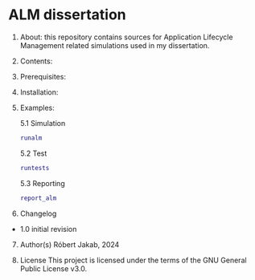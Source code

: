 # ALM dissertation
1. About: this repository contains sources for Application Lifecycle Management related simulations used in my dissertation.

2. Contents:

3. Prerequisites:

4. Installation:

5. Examples:

    5.1 Simulation
    ```MATLAB
    runalm
    ```

    5.2 Test
    ```MATLAB
    runtests
    ```

    5.3 Reporting
    ```MATLAB
    report_alm
    ```

6. Changelog
- 1.0 initial revision

7. Author(s)
Róbert Jakab, 2024

8. License
This project is licensed under the terms of the GNU General Public License v3.0.
